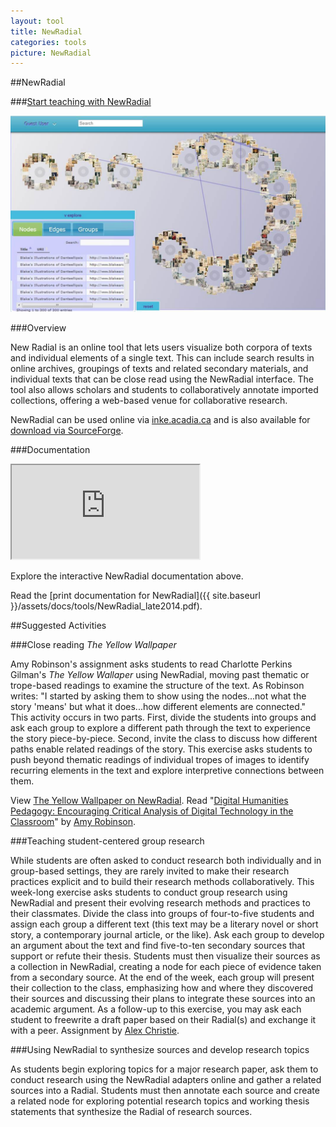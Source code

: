 ```yaml
---
layout: tool
title: NewRadial
categories: tools
picture: NewRadial
---
```


##NewRadial <span class="arrowh2"></span>

###[Start teaching with NewRadial](http://inke.acadiau.ca/newradial-dev/) <span class="arrowh3"></span>

![](../assets/images/post/newradial1.jpg)

###Overview <span class="arrowh3"></span>

New Radial is an online tool that lets users visualize both corpora of texts and individual elements of a single text. This can include search results in online archives, groupings of texts and related secondary materials, and individual texts that can be close read using the NewRadial interface. The tool also allows scholars and students to collaboratively annotate imported collections, offering a web-based venue for collaborative research.

NewRadial can be used online via [inke.acadia.ca](http://inke.acadiau.ca/newradial-dev/) and is also available for [download via SourceForge](http://sourceforge.net/projects/newradial-inke/).

###Documentation <span class="arrowh3"></span>

<div class="responsiveDiv">
<iframe src="http://inke.acadiau.ca/newradial-dev/?newradial-adapter=true" class="responsiveFrame"></iframe>
</div>

Explore the interactive NewRadial documentation above.

Read the [print documentation for NewRadial]({{ site.baseurl }}/assets/docs/tools/NewRadial_late2014.pdf).

##Suggested Activities <span class="arrowh2"></span>

###Close reading <i>The Yellow Wallpaper</i> <span class="arrowh3"></span>

Amy Robinson's assignment asks students to read Charlotte Perkins Gilman's <i>The Yellow Wallaper</i> using NewRadial, moving past thematic or trope-based readings to examine the structure of the text. As Robinson writes: "I started by asking them to show using the nodes...not what the story 'means' but what it does...how different elements are connected." This activity occurs in two parts. First, divide the students into groups and ask each group to explore a different path through the text to experience the story piece-by-piece. Second, invite the class to discuss how different paths enable related readings of the story. This exercise asks students to push beyond thematic readings of individual tropes of images to identify recurring elements in the text and explore interpretive connections between them.

View [The Yellow Wallpaper on NewRadial](http://inke.acadiau.ca/newradial-dev/?collections-adapter=true&collections-adaptercollection=44). Read "[Digital Humanities Pedagogy: Encouraging Critical Analysis of Digital Technology in the Classroom](http://inke.ca/2015/01/15/digital-humanities-pedagogy-encouraging-critical-analysis-of-digital-technology-in-the-classroom/)" by [Amy Robinson](mailto:amyrobinson@acadiau.ca).

###Teaching student-centered group research<span class="arrowh3"></span>

While students are often asked to conduct research both individually and in group-based settings, they are rarely invited to make their research practices explicit and to build their research methods collaboratively. This week-long exercise asks students to conduct group research using NewRadial and present their evolving research methods and practices to their classmates. Divide the class into groups of four-to-five students and assign each group a different text (this text may be a literary novel or short story, a contemporary journal article, or the like). Ask each group to develop an argument about the text and find five-to-ten secondary sources that support or refute their thesis. Students must then visualize their sources as a collection in NewRadial, creating a node for each piece of evidence taken from a secondary source. At the end of the week, each group will present their collection to the class, emphasizing how and where they discovered their sources and discussing their plans to integrate these sources into an academic argument. As a follow-up to this exercise, you may ask each student to freewrite a draft paper based on their Radial(s) and exchange it with a peer. Assignment by [Alex Christie](https://twitter.com/axchristie).

###Using NewRadial to synthesize sources and develop research topics<span class="arrowh3"></span>

As students begin exploring topics for a major research paper, ask them to conduct research using the NewRadial adapters online and gather a related sources into a Radial. Students must then annotate each source and create a related node for exploring potential research topics and working thesis statements that synthesize the Radial of research sources.